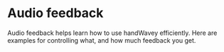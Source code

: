 # Audio feedback

Audio feedback helps learn how to use handWavey efficiently. Here are examples for controlling what, and how much feedback you get.
